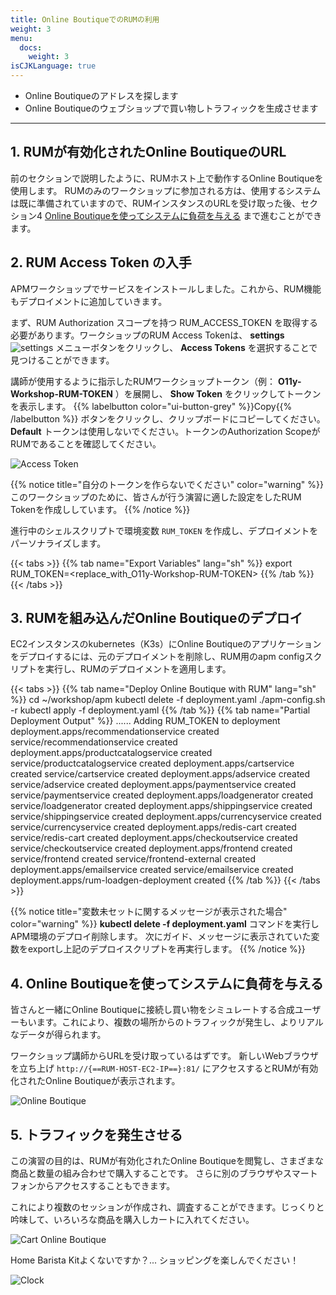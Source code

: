 ```yaml
---
title: Online BoutiqueでのRUMの利用
weight: 3
menu:
  docs:
    weight: 3
isCJKLanguage: true
---
```

* Online Boutiqueのアドレスを探します
* Online Boutiqueのウェブショップで買い物しトラフィックを生成させます

---

## 1. RUMが有効化されたOnline BoutiqueのURL

前のセクションで説明したように、RUMホスト上で動作するOnline Boutiqueを使用します。
RUMのみのワークショップに参加される方は、使用するシステムは既に準備されていますので、RUMインスタンスのURLを受け取った後、セクション4 [Online Boutiqueを使ってシステムに負荷を与える](./#4-online-boutiqueを使ってシステムに負荷を与える) まで進むことができます。

## 2. RUM Access Token の入手

APMワークショップでサービスをインストールしました。これから、RUM機能もデプロイメントに追加していきます。

まず、RUM Authorization スコープを持つ RUM_ACCESS_TOKEN を取得する必要があります。ワークショップのRUM Access Tokenは、 **settings** ![settings](../images/setting.png) メニューボタンをクリックし、 **Access Tokens** を選択することで見つけることができます。

講師が使用するように指示したRUMワークショップトークン（例： **O11y-Workshop-RUM-TOKEN** ）を展開し、 **Show Token** をクリックしてトークンを表示します。 {{% labelbutton color="ui-button-grey" %}}Copy{{% /labelbutton %}} ボタンをクリックし、クリップボードにコピーしてください。 **Default** トークンは使用しないでください。トークンのAuthorization ScopeがRUMであることを確認してください。

![Access Token](../images/RUM-Access-Token.png)

{{% notice title="自分のトークンを作らないでください" color="warning" %}}
このワークショップのために、皆さんが行う演習に適した設定をしたRUM Tokenを作成ししています。
{{% /notice %}}

進行中のシェルスクリプトで環境変数 `RUM_TOKEN` を作成し、デプロイメントをパーソナライズします。

{{< tabs >}}
{{% tab name="Export Variables" lang="sh" %}}
export RUM_TOKEN=<replace_with_O11y-Workshop-RUM-TOKEN>
{{% /tab %}}
{{< /tabs >}}

## 3. RUMを組み込んだOnline Boutiqueのデプロイ

EC2インスタンスのkubernetes（K3s）にOnline Boutiqueのアプリケーションをデプロイするには、元のデプロイメントを削除し、RUM用のapm configスクリプトを実行し、RUMのデプロイメントを適用します。

{{< tabs >}}
{{% tab name="Deploy Online Boutique with RUM" lang="sh" %}}
cd ~/workshop/apm
kubectl delete -f deployment.yaml
./apm-config.sh -r
kubectl apply -f deployment.yaml
{{% /tab %}}
{{% tab name="Partial Deployment Output"  %}}
......
Adding RUM_TOKEN to deployment
deployment.apps/recommendationservice created
service/recommendationservice created
deployment.apps/productcatalogservice created
service/productcatalogservice created
deployment.apps/cartservice created
service/cartservice created
deployment.apps/adservice created
service/adservice created
deployment.apps/paymentservice created
service/paymentservice created
deployment.apps/loadgenerator created
service/loadgenerator created
deployment.apps/shippingservice created
service/shippingservice created
deployment.apps/currencyservice created
service/currencyservice created
deployment.apps/redis-cart created
service/redis-cart created
deployment.apps/checkoutservice created
service/checkoutservice created
deployment.apps/frontend created
service/frontend created
service/frontend-external created
deployment.apps/emailservice created
service/emailservice created
deployment.apps/rum-loadgen-deployment created
{{% /tab %}}
{{< /tabs >}}

{{% notice title="変数未セットに関するメッセージが表示された場合" color="warning" %}}
**kubectl delete -f deployment.yaml** コマンドを実行しAPM環境のデプロイ削除します。
次にガイド、メッセージに表示されていた変数をexportし上記のデプロイスクリプトを再実行します。
{{% /notice %}}

## 4. Online Boutiqueを使ってシステムに負荷を与える

皆さんと一緒にOnline Boutiqueに接続し買い物をシミュレートする合成ユーザーもいます。これにより、複数の場所からのトラフィックが発生し、よりリアルなデータが得られます。

ワークショップ講師からURLを受け取っているはずです。
新しいWebブラウザを立ち上げ `http://{==RUM-HOST-EC2-IP==}:81/` にアクセスするとRUMが有効化されたOnline Boutiqueが表示されます。

![Online Boutique](../images/online-boutique.png)

## 5. トラフィックを発生させる

この演習の目的は、RUMが有効化されたOnline Boutiqueを閲覧し、さまざまな商品と数量の組み合わせで購入することです。
さらに別のブラウザやスマートフォンからアクセスすることもできます。

これにより複数のセッションが作成され、調査することができます。じっくりと吟味して、いろいろな商品を購入しカートに入れてください。

![Cart Online Boutique](../images/cart.png)

Home Barista Kitよくないですか？...  ショッピングを楽しんでください！

![Clock](../images/Clock.gif)
